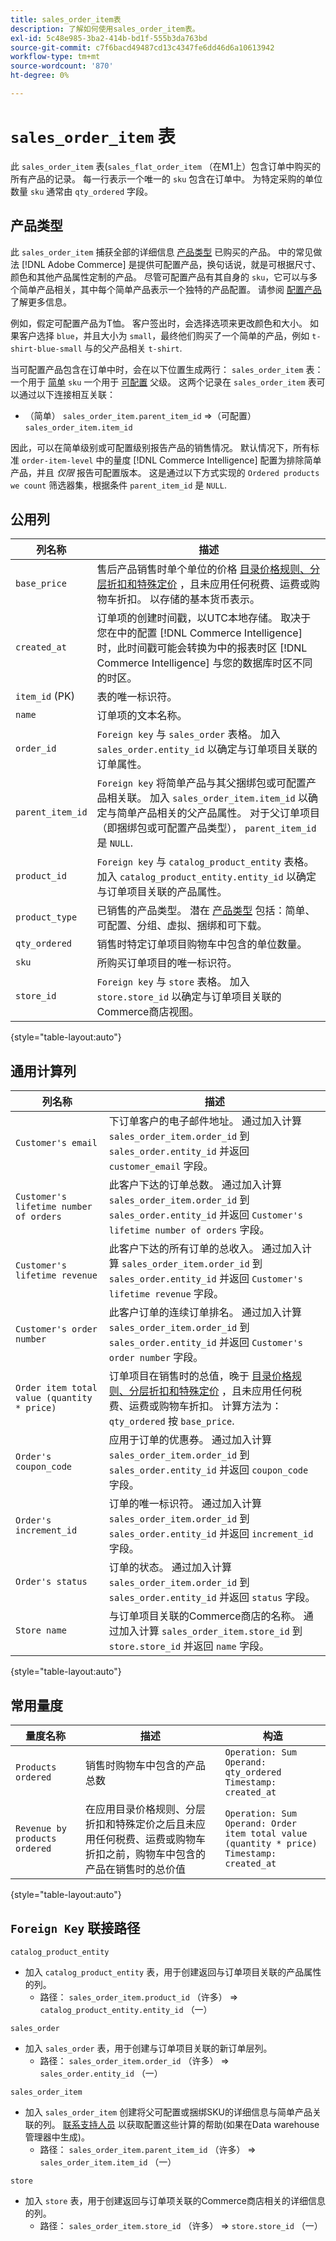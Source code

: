 ```yaml
---
title: sales_order_item表
description: 了解如何使用sales_order_item表。
exl-id: 5c48e985-3ba2-414b-bd1f-555b3da763bd
source-git-commit: c7f6bacd49487cd13c4347fe6dd46d6a10613942
workflow-type: tm+mt
source-wordcount: '870'
ht-degree: 0%

---
```


# `sales_order_item` 表

此 `sales_order_item` 表(`sales_flat_order_item` （在M1上）包含订单中购买的所有产品的记录。 每一行表示一个唯一的 `sku` 包含在订单中。 为特定采购的单位数量 `sku` 通常由 `qty_ordered` 字段。

## 产品类型

此 `sales_order_item` 捕获全部的详细信息 [产品类型](https://experienceleague.adobe.com/docs/commerce-admin/catalog/products/product-create.html#product-types) 已购买的产品。 中的常见做法 [!DNL Adobe Commerce] 是提供可配置产品，换句话说，就是可根据尺寸、颜色和其他产品属性定制的产品。 尽管可配置产品有其自身的 `sku`，它可以与多个简单产品相关，其中每个简单产品表示一个独特的产品配置。 请参阅 [配置产品](https://developer.adobe.com/commerce/webapi/rest/tutorials/configurable-product/) 了解更多信息。

例如，假定可配置产品为T恤。 客户签出时，会选择选项来更改颜色和大小。 如果客户选择 `blue`，并且大小为 `small`，最终他们购买了一个简单的产品，例如 `t-shirt-blue-small` 与的父产品相关 `t-shirt`.

当可配置产品包含在订单中时，会在以下位置生成两行： `sales_order_item` 表：一个用于 [简单](https://experienceleague.adobe.com/docs/commerce-admin/catalog/products/types/product-create-simple.html) `sku` 一个用于 [可配置](https://experienceleague.adobe.com/docs/commerce-admin/catalog/products/types/product-create-configurable.html) 父级。 这两个记录在 `sales_order_item` 表可以通过以下连接相互关联：

* （简单） `sales_order_item.parent_item_id` =>（可配置） `sales_order_item.item_id`

因此，可以在简单级别或可配置级别报告产品的销售情况。 默认情况下，所有标准 `order-item-level` 中的量度 [!DNL Commerce Intelligence] 配置为排除简单产品，并且 *仅限* 报告可配置版本。 这是通过以下方式实现的 `Ordered products we count` 筛选器集，根据条件 `parent_item_id` 是 `NULL`.

## 公用列

| **列名称** | **描述** |
|----|----|
| `base_price` | 售后产品销售时单个单位的价格 [目录价格规则、分层折扣和特殊定价](https://experienceleague.adobe.com/docs/commerce-admin/catalog/products/pricing/pricing-advanced.html) ，且未应用任何税费、运费或购物车折扣。 以存储的基本货币表示。 |
| `created_at` | 订单项的创建时间戳，以UTC本地存储。 取决于您在中的配置 [!DNL Commerce Intelligence]时，此时间戳可能会转换为中的报表时区 [!DNL Commerce Intelligence] 与您的数据库时区不同的时区。 |
| `item_id` (PK) | 表的唯一标识符。 |
| `name` | 订单项的文本名称。 |
| `order_id` | `Foreign key` 与 `sales_order` 表格。 加入 `sales_order.entity_id` 以确定与订单项目关联的订单属性。 |
| `parent_item_id` | `Foreign key` 将简单产品与其父捆绑包或可配置产品相关联。 加入 `sales_order_item.item_id` 以确定与简单产品相关的父产品属性。 对于父订单项目（即捆绑包或可配置产品类型）， `parent_item_id` 是 `NULL`. |
| `product_id` | `Foreign key` 与 `catalog_product_entity` 表格。 加入 `catalog_product_entity.entity_id` 以确定与订单项目关联的产品属性。 |
| `product_type` | 已销售的产品类型。 潜在 [产品类型](https://experienceleague.adobe.com/docs/commerce-admin/catalog/products/product-create.html#product-types) 包括：简单、可配置、分组、虚拟、捆绑和可下载。 |
| `qty_ordered` | 销售时特定订单项目购物车中包含的单位数量。 |
| `sku` | 所购买订单项目的唯一标识符。 |
| `store_id` | `Foreign key` 与 `store` 表格。 加入 `store.store_id` 以确定与订单项目关联的Commerce商店视图。 |

{style="table-layout:auto"}

## 通用计算列

| **列名称** | **描述** |
|---|---|
| `Customer's email` | 下订单客户的电子邮件地址。 通过加入计算 `sales_order_item.order_id` 到 `sales_order.entity_id` 并返回 `customer_email` 字段。 |
| `Customer's lifetime number of orders` | 此客户下达的订单总数。 通过加入计算 `sales_order_item.order_id` 到 `sales_order.entity_id` 并返回 `Customer's lifetime number of orders` 字段。 |
| `Customer's lifetime revenue` | 此客户下达的所有订单的总收入。 通过加入计算 `sales_order_item.order_id` 到 `sales_order.entity_id` 并返回 `Customer's lifetime revenue` 字段。 |
| `Customer's order number` | 此客户订单的连续订单排名。 通过加入计算 `sales_order_item.order_id` 到 `sales_order.entity_id` 并返回 `Customer's order number` 字段。 |
| `Order item total value (quantity * price)` | 订单项目在销售时的总值，晚于 [目录价格规则、分层折扣和特殊定价](https://experienceleague.adobe.com/docs/commerce-admin/catalog/products/pricing/pricing-advanced.html) ，且未应用任何税费、运费或购物车折扣。 计算方法为： `qty_ordered` 按 `base_price`. |
| `Order's coupon_code` | 应用于订单的优惠券。 通过加入计算 `sales_order_item.order_id` 到 `sales_order.entity_id` 并返回 `coupon_code` 字段。 |
| `Order's increment_id` | 订单的唯一标识符。 通过加入计算 `sales_order_item.order_id` 到 `sales_order.entity_id` 并返回 `increment_id` 字段。 |
| `Order's status` | 订单的状态。 通过加入计算 `sales_order_item.order_id` 到 `sales_order.entity_id` 并返回 `status` 字段。 |
| `Store name` | 与订单项目关联的Commerce商店的名称。 通过加入计算 `sales_order_item.store_id` 到 `store.store_id` 并返回 `name` 字段。 |

{style="table-layout:auto"}

## 常用量度

| **量度名称** | **描述** | **构造** |
|---|---|---|
| `Products ordered` | 销售时购物车中包含的产品总数 | `Operation: Sum`<br>`Operand: qty_ordered`<br>`Timestamp: created_at` |
| `Revenue by products ordered` | 在应用目录价格规则、分层折扣和特殊定价之后且未应用任何税费、运费或购物车折扣之前，购物车中包含的产品在销售时的总价值 | `Operation: Sum`<br>`Operand: Order item total value (quantity * price)`<br>`Timestamp: created_at` |

{style="table-layout:auto"}

## `Foreign Key` 联接路径

`catalog_product_entity`

* 加入 `catalog_product_entity` 表，用于创建返回与订单项目关联的产品属性的列。
   * 路径： `sales_order_item.product_id` （许多） => `catalog_product_entity.entity_id` （一）

`sales_order`

* 加入 `sales_order` 表，用于创建与订单项目关联的新订单层列。
   * 路径： `sales_order_item.order_id` （许多） => `sales_order.entity_id` （一）

`sales_order_item`

* 加入 `sales_order_item` 创建将父可配置或捆绑SKU的详细信息与简单产品关联的列。 [联系支持人员](https://experienceleague.adobe.com/docs/commerce-knowledge-base/kb/troubleshooting/miscellaneous/mbi-service-policies.html) 以获取配置这些计算的帮助(如果在Data warehouse管理器中生成)。
   * 路径： `sales_order_item.parent_item_id` （许多） => `sales_order_item.item_id` （一）

`store`

* 加入 `store` 表，用于创建返回与订单项关联的Commerce商店相关的详细信息的列。
   * 路径： `sales_order_item.store_id` （许多） => `store.store_id` （一）
